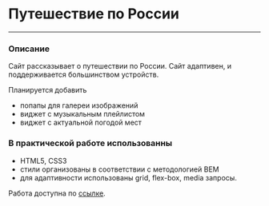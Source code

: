  # Путешествие по России
_________________________________
### Описание
Сайт рассказывает о путешествии по России.
Сайт адаптивен, и поддерживается большинством устройств.

Планируется добавить
- попапы для галереи изображений
- виджет с музыкальным плейлистом
- виджет с актуальной погодой мест
### В практической работе использованны 
 - HTML5, CSS3
 - стили организованы в соответствии с методологией BEM
 - для адаптивности использованы grid, flex-box, media запросы.

Работа доступна по [ссылке](https://romanlesnoy.github.io/russian-travel/).



